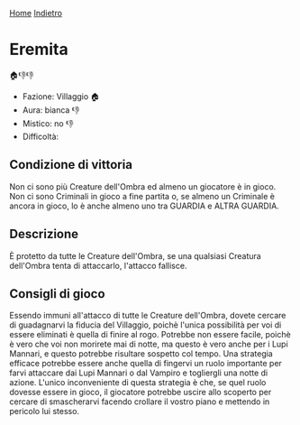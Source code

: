 [Home](/wherewolf-rules)
[Indietro](..)

# Eremita

<span class='emoji'>🏠👎👎</span>

- Fazione: Villaggio <span class='emoji'>🏠</span>
- Aura: bianca <span class='emoji'>👎</span>
- Mistico: no <span class='emoji'>👎</span>
- Difficoltà: 

## Condizione di vittoria

Non ci sono più Creature dell'Ombra ed almeno un giocatore è in gioco. Non ci sono Criminali in gioco a fine partita o, se almeno un Criminale è ancora in gioco, lo è anche almeno uno tra GUARDIA e ALTRA GUARDIA.

## Descrizione

È protetto da tutte le Creature dell'Ombra, se una qualsiasi Creatura dell'Ombra tenta di attaccarlo, l'attacco fallisce.

## Consigli di gioco

Essendo immuni all'attacco di tutte le Creature dell'Ombra, dovete cercare di guadagnarvi la fiducia del Villaggio, poichè l'unica possibilità per voi di essere eliminati è quella di finire al rogo. Potrebbe non essere facile, poichè è vero che voi non morirete mai di notte, ma questo è vero anche per i Lupi Mannari, e questo potrebbe risultare sospetto col tempo. Una strategia efficace potrebbe essere anche quella di fingervi un ruolo importante per farvi attaccare dai Lupi Mannari o dal Vampiro e togliergli una notte di azione. L'unico inconveniente di questa strategia è che, se quel ruolo dovesse essere in gioco, il giocatore potrebbe uscire allo scoperto per cercare di smascherarvi facendo crollare il vostro piano e mettendo in pericolo lui stesso.
